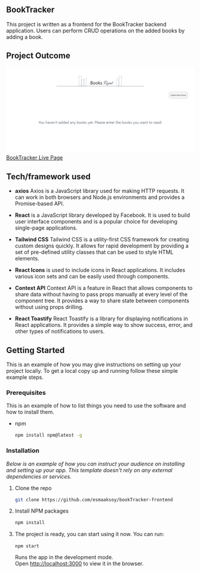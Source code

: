 ## BookTracker

This project is written as a frontend for the BookTracker backend application. Users can perform CRUD operations on the added books by adding a book.

## Project Outcome

![Project gif](./book.gif)
[BookTracker Live Page](https://book-tracker-frontend-five.vercel.app/)

## Tech/framework used

- **axios**
  Axios is a JavaScript library used for making HTTP requests. It can work in both browsers and Node.js environments and provides a Promise-based API.

- **React**
  is a JavaScript library developed by Facebook. It is used to build user interface components and is a popular choice for developing single-page applications.

- **Tailwind CSS**
  Tailwind CSS is a utility-first CSS framework for creating custom designs quickly. It allows for rapid development by providing a set of pre-defined utility classes that can be used to style HTML elements.

- **React Icons** is used to include icons in React applications. It includes various icon sets and can be easily used through components.
- **Context API**
  Context API is a feature in React that allows components to share data without having to pass props manually at every level of the component tree. It provides a way to share state between components without using props drilling.
- **React Toastify**
  React Toastify is a library for displaying notifications in React applications. It provides a simple way to show success, error, and other types of notifications to users.

## Getting Started

This is an example of how you may give instructions on setting up your project locally.
To get a local copy up and running follow these simple example steps.

### Prerequisites

This is an example of how to list things you need to use the software and how to install them.

- npm
  ```sh
  npm install npm@latest -g
  ```

### Installation

_Below is an example of how you can instruct your audience on installing and setting up your app. This template doesn't rely on any external dependencies or services._

1. Clone the repo
   ```sh
   git clone https://github.com/esmaaksoy/bookTracker-frontend
   ```
2. Install NPM packages
   ```sh
   npm install
   ```
3. The project is ready, you can start using it now.
   You can run:

   `npm start`

   Runs the app in the development mode.\
   Open [http://localhost:3000](http://localhost:3000) to view it in the browser.
